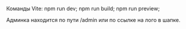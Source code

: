 Команды Vite:
npm run dev;
npm run build;
npm run preview;

Админка находится по пути /admin или по ссылке на лого в шапке.